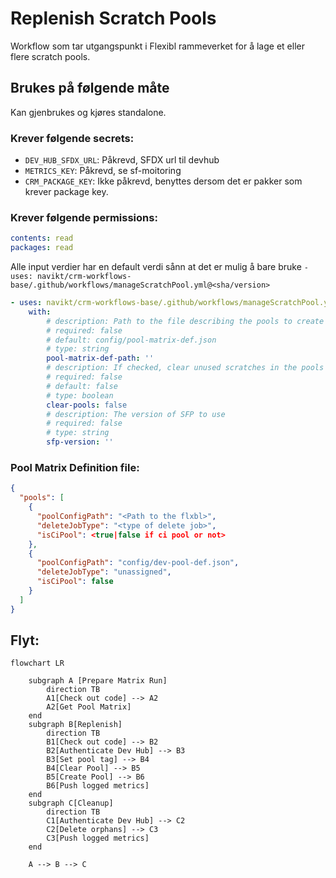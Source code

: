 # Replenish Scratch Pools

Workflow som tar utgangspunkt i Flexibl rammeverket for å lage et eller flere scratch pools.

## Brukes på følgende måte

Kan gjenbrukes og kjøres standalone.

### Krever følgende secrets:

- `DEV_HUB_SFDX_URL`: Påkrevd, SFDX url til devhub
- `METRICS_KEY`: Påkrevd, se sf-moitoring
- `CRM_PACKAGE_KEY`: Ikke påkrevd, benyttes dersom det er pakker som krever package key.

### Krever følgende permissions:

```yml
contents: read
packages: read
```

Alle input verdier har en default verdi sånn at det er mulig å bare bruke `- uses: navikt/crm-workflows-base/.github/workflows/manageScratchPool.yml@<sha/version>`

```yml
- uses: navikt/crm-workflows-base/.github/workflows/manageScratchPool.yml@<sha/version>
    with:
        # description: Path to the file describing the pools to create
        # required: false
        # default: config/pool-matrix-def.json
        # type: string
        pool-matrix-def-path: ''
        # description: If checked, clear unused scratches in the pools
        # required: false
        # default: false
        # type: boolean
        clear-pools: false
        # description: The version of SFP to use
        # required: false
        # type: string
        sfp-version: ''
```

### Pool Matrix Definition file:

```json
{
  "pools": [
    {
      "poolConfigPath": "<Path to the flxbl>",
      "deleteJobType": "<type of delete job>",
      "isCiPool": <true|false if ci pool or not>
    },
    {
      "poolConfigPath": "config/dev-pool-def.json",
      "deleteJobType": "unassigned",
      "isCiPool": false
    }
  ]
}
```

## Flyt:

```mermaid
flowchart LR

    subgraph A [Prepare Matrix Run]
        direction TB
        A1[Check out code] --> A2
        A2[Get Pool Matrix]
    end
    subgraph B[Replenish]
        direction TB
        B1[Check out code] --> B2
        B2[Authenticate Dev Hub] --> B3
        B3[Set pool tag] --> B4
        B4[Clear Pool] --> B5
        B5[Create Pool] --> B6
        B6[Push logged metrics]
    end
    subgraph C[Cleanup]
        direction TB
        C1[Authenticate Dev Hub] --> C2
        C2[Delete orphans] --> C3
        C3[Push logged metrics]
    end

    A --> B --> C
```
